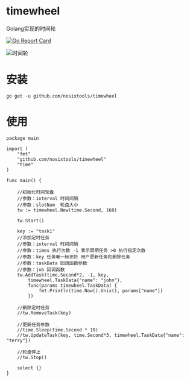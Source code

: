 # timewheel

Golang实现的时间轮

[![Go Report Card](https://goreportcard.com/badge/github.com/nosixtools/timewheel)](https://goreportcard.com/report/github.com/nosixtools/timewheel)

![时间轮](https://raw.githubusercontent.com/nosixtools/timewheel/master/timewheel.jpg)


# 安装

```shell
go get -u github.com/nosixtools/timewheel
```

# 使用

```
package main

import (
	"fmt"
	"github.com/nosixtools/timewheel"
	"time"
)

func main() {

	//初始化时间轮盘
	//参数：interval 时间间隔
	//参数：slotNum  轮盘大小
	tw := timewheel.New(time.Second, 160)

	tw.Start()

	key := "task1"
	//添加定时任务
	//参数：interval 时间间隔
	//参数：times 执行次数 -1 表示周期任务 >0 执行指定次数
	//参数：key 任务唯一标识符 用户更新任务和删除任务
	//参数：taskData 回调函数参数
	//参数：job 回调函数
	tw.AddTask(time.Second*2, -1, key,
		timewheel.TaskData{"name": "john"},
		func(params timewheel.TaskData) {
			fmt.Println(time.Now().Unix(), params["name"])
		})

	//删除定时任务
	//tw.RemoveTask(key)

	//更新任务参数
	//time.Sleep(time.Second * 10)
	//tw.UpdateTask(key, time.Second*3, timewheel.TaskData{"name": "terry"})

	//轮盘停止
	//tw.Stop()

	select {}
}

```
